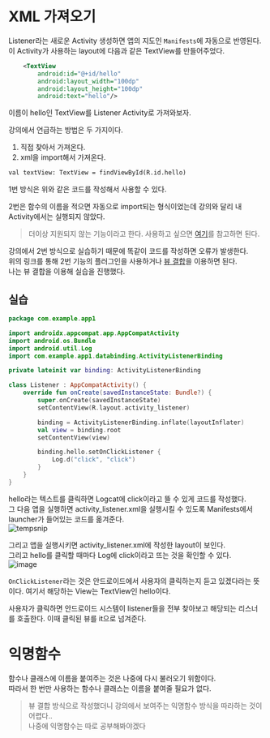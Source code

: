 # XML 가져오기

Listener라는 새로운 Activity 생성하면 앱의 지도인 `Manifests`에 자동으로 반영된다.  
이 Activity가 사용하는 layout에 다음과 같은 TextView를 만들어주었다.

```xml
    <TextView
        android:id="@+id/hello"
        android:layout_width="100dp"
        android:layout_height="100dp"
        android:text="hello"/>
```
이름이 hello인 TextView를 Listener Activity로 가져와보자. 

강의에서 언급하는 방법은 두 가지이다.
1) 직접 찾아서 가져온다.
2) xml을 import해서 가져온다.

```xml
val textView: TextView = findViewById(R.id.hello)
```
1번 방식은 위와 같은 코드를 작성해서 사용할 수 있다.

2번은 함수의 이름을 적으면 자동으로 import되는 형식이었는데 강의와 달리 내 Activity에서는 실행되지 않았다.
> 더이상 지원되지 않는 기능이라고 한다. 사용하고 싶으면 [여기](https://blog.naver.com/oklmg/222154501486)를 참고하면 된다.

강의에서 2번 방식으로 실습하기 때문에 똑같이 코드를 작성하면 오류가 발생한다.  
위의 링크를 통해 2번 기능의 플러그인을 사용하거나 [뷰 결합](https://sudaltokki.tistory.com/9)을 이용하면 된다.  
나는 뷰 결합을 이용해 실습을 진행했다.  

## 실습
```kotlin
package com.example.app1

import androidx.appcompat.app.AppCompatActivity
import android.os.Bundle
import android.util.Log
import com.example.app1.databinding.ActivityListenerBinding

private lateinit var binding: ActivityListenerBinding

class Listener : AppCompatActivity() {
    override fun onCreate(savedInstanceState: Bundle?) {
        super.onCreate(savedInstanceState)
        setContentView(R.layout.activity_listener)

        binding = ActivityListenerBinding.inflate(layoutInflater)
        val view = binding.root
        setContentView(view)

        binding.hello.setOnClickListener {
            Log.d("click", "click")
        }
    }
}
```
hello라는 텍스트를 클릭하면 Logcat에 click이라고 뜰 수 있게 코드를 작성했다.   
그 다음 앱을 실행하면 activity_listener.xml을 실행시킬 수 있도록 Manifests에서 launcher가 들어있는 코드를 옮겨준다.  
![tempsnip](https://user-images.githubusercontent.com/86659995/130360043-0027eb62-e2ed-4a37-bd72-d12f064c4c3a.png)

그리고 앱을 실행시키면 activity_listener.xml에 작성한 layout이 보인다.  
그리고 hello를 클릭할 때마다 Log에 click이라고 뜨는 것을 확인할 수 있다.  
![image](https://user-images.githubusercontent.com/86659995/130359952-62205a46-6016-4adf-8372-6ff53c0f5cfd.png)

`OnClickListener`라는 것은 안드로이드에서 사용자의 클릭하는지 듣고 있겠다라는 뜻이다.
여기서 해당하는 View는 TextView인 hello이다.

사용자가 클릭하면 안드로이드 시스템이 listener들을 전부 찾아보고 해당되는 리스너를 호출한다.
이때 클릭된 뷰를 it으로 넘겨준다.

# 익명함수
함수나 클래스에 이름을 붙여주는 것은 나중에 다시 불러오기 위함이다.  
따라서 한 번만 사용하는 함수나 클래스는 이름을 붙여줄 필요가 없다.  

> 뷰 결합 방식으로 작성했더니 강의에서 보여주는 익명함수 방식을 따라하는 것이 어렵다..   
> 나중에 익명함수는 따로 공부해봐야겠다
